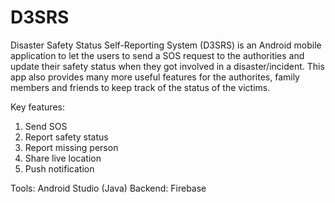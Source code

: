 # D3SRS
Disaster Safety Status Self-Reporting System (D3SRS) is an Android mobile application to let the users to send a SOS request to the authorities and update their safety status when they got involved in a disaster/incident. This app also provides many more useful features for the authorites, family members and friends to keep track of the status of the victims.

Key features:
1. Send SOS
2. Report safety status
3. Report missing person
4. Share live location
5. Push notification

Tools: Android Studio (Java)
Backend: Firebase


